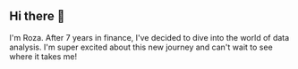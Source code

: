 ## Hi there 👋

I'm Roza. After 7 years in finance, I've decided to dive into the world of data analysis. I'm super excited about this new journey and can't wait to see where it takes me!
